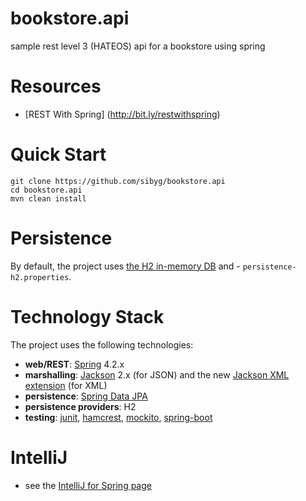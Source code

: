 # bookstore.api
sample rest level 3 (HATEOS) api for a bookstore using spring


# Resources
- [REST With Spring] (http://bit.ly/restwithspring)


# Quick Start
```
git clone https://github.com/sibyg/bookstore.api
cd bookstore.api
mvn clean install
```


# Persistence
By default, the project uses [the H2 in-memory DB](http://www.h2database.com/html/main.html) and - `persistence-h2.properties`.

# Technology Stack
The project uses the following technologies: <br/>
- **web/REST**: [Spring](http://www.springsource.org/) 4.2.x <br/>
- **marshalling**: [Jackson](https://github.com/FasterXML/jackson-databind) 2.x (for JSON) and the new  [Jackson XML extension](https://github.com/FasterXML/jackson-dataformat-xml) (for XML) <br/>
- **persistence**: [Spring Data JPA](http://www.springsource.org/spring-data/jpa) <br/>
- **persistence providers**: H2
- **testing**: [junit](http://www.junit.org/), [hamcrest](http://code.google.com/p/hamcrest/), [mockito](http://code.google.com/p/mockito/), [spring-boot](https://projects.spring.io/spring-boot/) <br/>



# IntelliJ
- see the [IntelliJ for Spring page](https://www.jetbrains.com/help/idea/spring.html)
